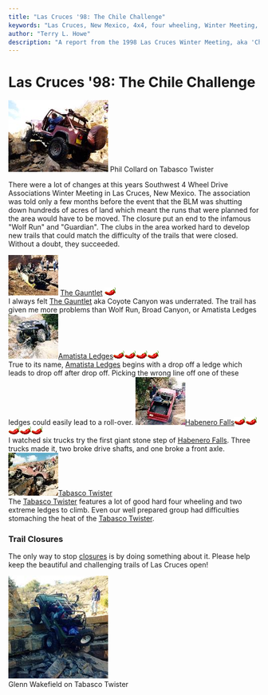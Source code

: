 ```yaml
---
title: "Las Cruces '98: The Chile Challenge"
keywords: "Las Cruces, New Mexico, 4x4, four wheeling, Winter Meeting, 1998, Chile Challenge, Guardian, Wolf Run, Gauntlet, Tabasco Twister, Habenero Falls, Amatista Ledges, Jeep, Toyota, Ford, Bronco, CJ, Wrangler, Kronos"
author: "Terry L. Howe"
description: "A report from the 1998 Las Cruces Winter Meeting, aka 'Chile Challenge'.  Trail reports from the Gauntlet, Amatista Ledges, and Tabasco Twister (aka Kronos)."
---
```

# Las Cruces '98: The Chile Challenge

[![Phil Collard on Tabasco Twister](../../img/terry/trail/lc98b_.jpg)](../../img/terry/trail/lc98b.jpg) Phil Collard on Tabasco Twister 

There were a lot of changes at this years Southwest 4 Wheel Drive Associations Winter Meeting in Las Cruces, New Mexico. The association was told only a few months before the event that the BLM was shutting down hundreds of acres of land which meant the runs that were planned for the area would have to be moved. The closure put an end to the infamous "Wolf Run" and "Guardian". The clubs in the area worked hard to develop new trails that could match the difficulty of the trails that were closed. Without a doubt, they succeeded. 

[![Gauntlet](../../img/terry/trail/lc98tocg.jpg)](lc98_gauntlet.md) [The Gauntlet](lc98_gauntlet.md) ![](../../img/terry/trail/pepper.gif)  
I always felt [The Gauntlet](lc98_gauntlet.md) aka Coyote Canyon was underrated. The trail has given me more problems than Wolf Run, Broad Canyon, or Amatista Ledges [![Amatista Ledges](../../img/terry/trail/lc98toca.jpg)](lc98_amatista.md)[Amatista Ledges](lc98_amatista.md)![](../../img/terry/trail/pepper.gif)![](../../img/terry/trail/pepper.gif)![](../../img/terry/trail/pepper.gif)![](../../img/terry/trail/pepper.gif)  
True to its name, [Amatista Ledges](lc98_amatista.md) begins with a drop off a ledge which leads to drop off after drop off. Picking the wrong line off one of these ledges could easily lead to a roll-over. [![Habenero Falls](../../img/terry/trail/lc98toch.jpg)](lc98_habenero.md)[Habenero Falls](lc98_habenero.md)![](../../img/terry/trail/pepper.gif)![](../../img/terry/trail/pepper.gif)![](../../img/terry/trail/pepper.gif)![](../../img/terry/trail/pepper.gif)![](../../img/terry/trail/pepper.gif)  
I watched six trucks try the first giant stone step of [Habenero Falls](lc98_habenero.md). Three trucks made it, two broke drive shafts, and one broke a front axle. [![Tabasco Twister](../../img/terry/trail/lc98toc_.jpg)](lc98_tabasco.md)[Tabasco Twister](lc98_tabasco.md)  
The [Tabasco Twister](lc98_tabasco.md) features a lot of good hard four wheeling and two extreme ledges to climb. Even our well prepared group had difficulties stomaching the heat of the [Tabasco Twister](lc98_tabasco.md). 

### Trail Closures

The only way to stop [closures](lc98_closure.md) is by doing something about it. Please help keep the beautiful and challenging trails of Las Cruces open! 

[![Glenn Wakefield on Tabasco Twister](../../img/terry/trail/lc984_.jpg)](../../img/terry/trail/lc984.jpg)   
Glenn Wakefield on Tabasco Twister